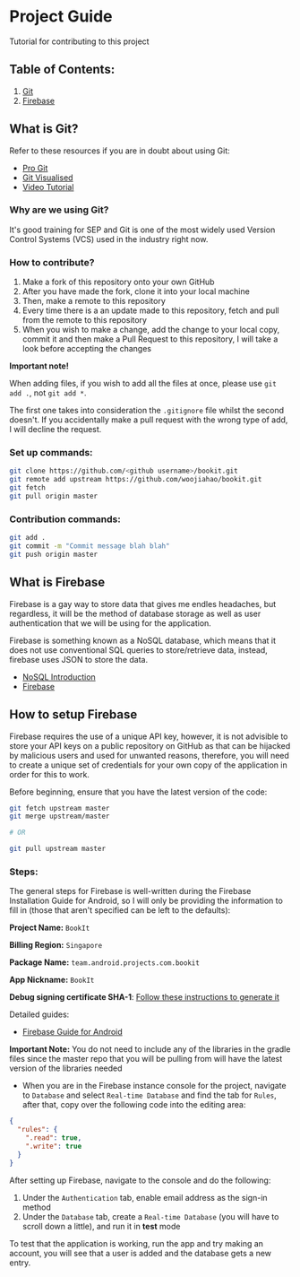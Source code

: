 # Project Guide
Tutorial for contributing to this project

## Table of Contents:
1. [Git](https://github.com/woojiahao/bookit/blob/master/Installation.md#what-is-git)
2. [Firebase](https://github.com/woojiahao/bookit/blob/master/Installation.md#what-is-firebase)

## What is Git?
Refer to these resources if you are in doubt about using Git:

* [Pro Git](https://git-scm.com/book/en/v2)
* [Git Visualised](http://gitup.co/)
* [Video Tutorial](https://www.youtube.com/watch?v=Gg4bLk8cGNo&t=551s)

### Why are we using Git? 
It's good training for SEP and Git is one of the most widely used Version Control Systems (VCS) used in the industry right now.

### How to contribute?
1. Make a fork of this repository onto your own GitHub
2. After you have made the fork, clone it into your local machine 
3. Then, make a remote to this repository
4. Every time there is a an update made to this repository, fetch and pull from the remote to this repository
5. When you wish to make a change, add the change to your local copy, commit it and then make a Pull Request to this repository, I will take a look before accepting the changes

**Important note!**
 
When adding files, if you wish to add all the files at once, please use `git add .`, not `git add *`.

The first one takes into consideration the `.gitignore` file whilst the second doesn't. If you accidentally make a pull request with the wrong type of add, I will decline the request.

### Set up commands:
```bash
git clone https://github.com/<github username>/bookit.git
git remote add upstream https://github.com/woojiahao/bookit.git
git fetch 
git pull origin master
``` 

### Contribution commands:
```bash
git add .
git commit -m "Commit message blah blah"
git push origin master
```

## What is Firebase
Firebase is a gay way to store data that gives me endles headaches, but regardless, it will be the method of database storage as well as user authentication that we will be using for the application.

Firebase is something known as a NoSQL database, which means that it does not use conventional SQL queries to store/retrieve data, instead, firebase uses JSON to store the data.

* [NoSQL Introduction](https://www.mongodb.com/nosql-explained)
* [Firebase](https://firebase.google.com/)

## How to setup Firebase
Firebase requires the use of a unique API key, however, it is not advisible to store your API keys on a public repository on GitHub as that can be hijacked by malicious users and used for unwanted reasons, therefore, you will need to create a unique set of credentials for your own copy of the application in order for this to work.

Before beginning, ensure that you have the latest version of the code:

```bash
git fetch upstream master
git merge upstream/master

# OR

git pull upstream master
```

### Steps:
The general steps for Firebase is well-written during the Firebase Installation Guide for Android, so I will only be providing the information to fill in (those that aren't specified can be left to the defaults):

**Project Name:** `BookIt`

**Billing Region:** `Singapore`

**Package Name:** `team.android.projects.com.bookit`

**App Nickname:** `BookIt`

**Debug signing certificate SHA-1**: [Follow these instructions to generate it](https://stackoverflow.com/questions/15727912/sha-1-fingerprint-of-keystore-certificate)

Detailed guides:
* [Firebase Guide for Android](https://firebase.google.com/docs/android/setup)

**Important Note:**
You do not need to include any of the libraries in the gradle files since the master repo that you will be pulling from will have the latest version of the libraries needed

* When you are in the Firebase instance console for the project, navigate to `Database` and select `Real-time Database` and find the tab for `Rules`, after that, copy over the following code into the editing area:

```json
{
  "rules": {
    ".read": true,
    ".write": true
  }
}
```

After setting up Firebase, navigate to the console and do the following:
1. Under the `Authentication` tab, enable email address as the sign-in method
2. Under the `Database` tab, create a `Real-time Database` (you will have to scroll down a little), and run it in **test** mode

To test that the application is working, run the app and try making an account, you will see that a user is added and the database gets a new entry.